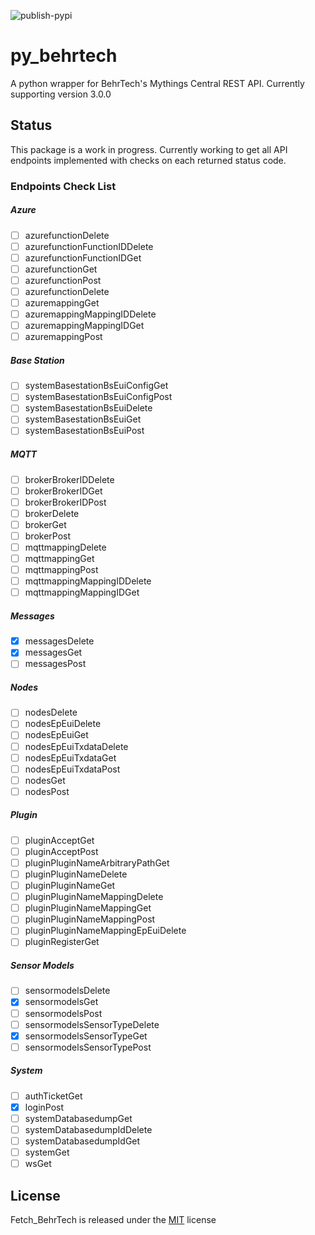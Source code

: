 
![publish-pypi](https://github.com/matthewashley1/Fetch_BehrTech/workflows/publish-pypi/badge.svg)

# py_behrtech

A python wrapper for BehrTech's Mythings Central REST API. Currently supporting version 3.0.0

## Status

This package is a work in progress. Currently working to get all API endpoints implemented with checks on each returned status code.

### Endpoints Check List

##### Azure
- [ ] azurefunctionDelete
- [ ] azurefunctionFunctionIDDelete
- [ ] azurefunctionFunctionIDGet
- [ ] azurefunctionGet
- [ ] azurefunctionPost
- [ ] azurefunctionDelete
- [ ] azuremappingGet
- [ ] azuremappingMappingIDDelete
- [ ] azuremappingMappingIDGet
- [ ] azuremappingPost

##### Base Station
- [ ] systemBasestationBsEuiConfigGet
- [ ] systemBasestationBsEuiConfigPost
- [ ] systemBasestationBsEuiDelete
- [ ] systemBasestationBsEuiGet
- [ ] systemBasestationBsEuiPost

##### MQTT
- [ ] brokerBrokerIDDelete
- [ ] brokerBrokerIDGet
- [ ] brokerBrokerIDPost
- [ ] brokerDelete
- [ ] brokerGet
- [ ] brokerPost
- [ ] mqttmappingDelete
- [ ] mqttmappingGet
- [ ] mqttmappingPost
- [ ] mqttmappingMappingIDDelete
- [ ] mqttmappingMappingIDGet

##### Messages
- [x] messagesDelete
- [x] messagesGet
- [ ] messagesPost

##### Nodes
- [ ] nodesDelete
- [ ] nodesEpEuiDelete
- [ ] nodesEpEuiGet
- [ ] nodesEpEuiTxdataDelete
- [ ] nodesEpEuiTxdataGet
- [ ] nodesEpEuiTxdataPost
- [ ] nodesGet
- [ ] nodesPost

##### Plugin
- [ ] pluginAcceptGet
- [ ] pluginAcceptPost
- [ ] pluginPluginNameArbitraryPathGet
- [ ] pluginPluginNameDelete
- [ ] pluginPluginNameGet
- [ ] pluginPluginNameMappingDelete
- [ ] pluginPluginNameMappingGet
- [ ] pluginPluginNameMappingPost
- [ ] pluginPluginNameMappingEpEuiDelete
- [ ] pluginRegisterGet

##### Sensor Models
- [ ] sensormodelsDelete
- [x] sensormodelsGet
- [ ] sensormodelsPost
- [ ] sensormodelsSensorTypeDelete
- [x] sensormodelsSensorTypeGet
- [ ] sensormodelsSensorTypePost

##### System
- [ ] authTicketGet
- [x] loginPost
- [ ] systemDatabasedumpGet
- [ ] systemDatabasedumpIdDelete
- [ ] systemDatabasedumpIdGet
- [ ] systemGet
- [ ] wsGet
 
## License

Fetch_BehrTech is released under the [MIT](https://opensource.org/licenses/MIT) license
